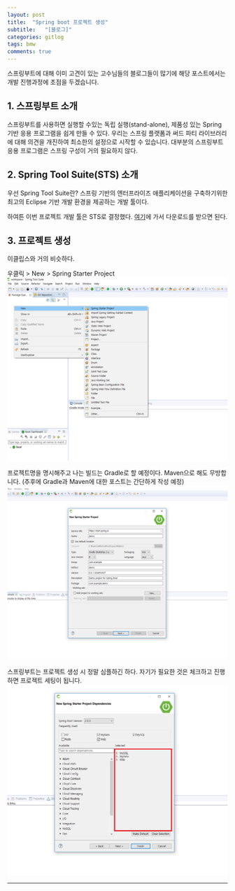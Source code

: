 ```yaml
---
layout: post
title:  "Spring boot 프로젝트 생성"
subtitle:   "[블로그]"
categories: gitlog
tags: bmw
comments: true
---
```


스프링부트에 대해 이미 고견이 있는 고수님들의 블로그들이 많기에
해당 포스트에서는 개발 진행과정에 초점을 두겠습니다.

## 1. 스프링부트 소개

스프링부트를 사용하면 실행할 수있는 독립 실행(stand-alone), 제품성 있는 Spring 기반 응용 프로그램을 쉽게 만들 수 있다. 
우리는 스프링 플랫폼과 써드 파티 라이브러리에 대해 의견을 개진하여 최소한의 설정으로 시작할 수 있습니다. 
대부분의 스프링부트 응용 프로그램은 스프링 구성이 거의 필요하지 않다.

## 2. Spring Tool Suite(STS) 소개

우선 Spring Tool Suite란?
스프링 기반의 엔터프라이즈 애플리케이션을 구축하기위한 최고의 Eclipse 기반 개발 환경을 제공하는 개발 툴이다.

하여튼 이번 프로젝트 개발 툴은 STS로 결정했다. [여기](https://spring.io/tools/sts/all)에 가서 다운로드를 받으면 된다.


## 3. 프로젝트 생성

이클립스와 거의 비슷하다.

우클릭 > New > Spring Starter Project
[![프로젝트 생성 STEP1](/assets/img/bmw/2018-07-15-createProjectStep1.png)]()

  
프로젝트명을 명시해주고 나는 빌드는 Gradle로 할 예정이다. Maven으로 해도 무방합니다.
(추후에 Gradle과 Maven에 대한 포스트는 간단하게 작성 예정)
[![프로젝트 생성 STEP2](/assets/img/bmw/2018-07-15-createProjectStep2.png)]()

  
스프링부트는 프로젝트 생성 시 정말 심플하긴 하다. 자기가 필요한 것은 체크하고 진행하면 프로젝트 세팅이 됩니다.
[![프로젝트 생성 STEP3](/assets/img/bmw/2018-07-15-createProjectStep3.png)]()


---
